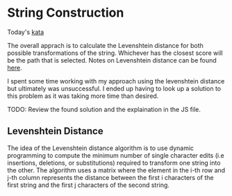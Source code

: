 # String Construction 

Today's [kata](https://www.codewars.com/kata/58a3a735cebc0630830000c0)

The overall apprach is to calculate the Levenshtein distance for both possible transformations of the string. Whichever has the closest score will be the path that is selected. Notes on Levenshtein distance can be found [here](#levenshtein-distance).

I spent some time working with my approach using the levenshtein distance but ultimately was unsuccessful. I ended up having to look up a solution to this problem as it was taking more time than desired. 

TODO: Review the found solution and the explaination in the JS file.

## Levenshtein Distance

The idea of the Levenshtein distance algorithm is to use dynamic programming to compute the minimum number of single character edits (i.e insertions, deletions, or substitutions) required to transform one string into the other. The algorithm uses a matrix where the element in the i-th row and j-th column represents the distance between the first i characters of the first string and the first j characters of the second string.


